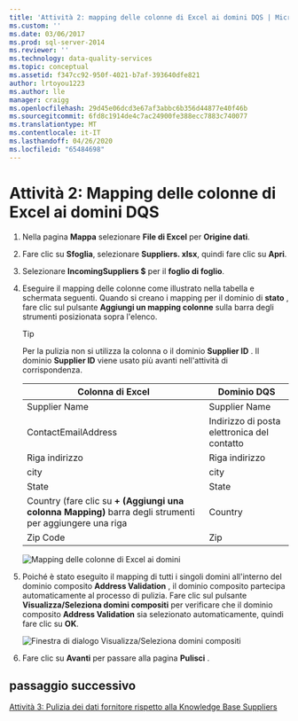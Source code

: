 ```yaml
---
title: 'Attività 2: mapping delle colonne di Excel ai domini DQS | Microsoft Docs'
ms.custom: ''
ms.date: 03/06/2017
ms.prod: sql-server-2014
ms.reviewer: ''
ms.technology: data-quality-services
ms.topic: conceptual
ms.assetid: f347cc92-950f-4021-b7af-393640dfe821
author: lrtoyou1223
ms.author: lle
manager: craigg
ms.openlocfilehash: 29d45e06dcd3e67af3abbc6b356d44877e40f46b
ms.sourcegitcommit: 6fd8c1914de4c7ac24900fe388ecc7883c740077
ms.translationtype: MT
ms.contentlocale: it-IT
ms.lasthandoff: 04/26/2020
ms.locfileid: "65484698"
---
```

# <a name="task-2-mapping-excel-columns-to-dqs-domains"></a>Attività 2: Mapping delle colonne di Excel ai domini DQS
    
1.  Nella pagina **Mappa** selezionare **File di Excel** per **Origine dati**.  
  
2.  Fare clic su **Sfoglia**, selezionare **Suppliers. xlsx**, quindi fare clic su **Apri**.  
  
3.  Selezionare **IncomingSuppliers $** per il **foglio di foglio**.  
  
4.  Eseguire il mapping delle colonne come illustrato nella tabella e schermata seguenti. Quando si creano i mapping per il dominio di **stato** , fare clic sul pulsante **Aggiungi un mapping colonne** sulla barra degli strumenti posizionata sopra l'elenco.  
  
    > [!TIP]  
    >  Per la pulizia non si utilizza la colonna o il dominio **Supplier ID** . Il dominio **Supplier ID** viene usato più avanti nell'attività di corrispondenza.  
  
    |Colonna di Excel|Dominio DQS|  
    |------------------|----------------|  
    |Supplier Name|Supplier Name|  
    |ContactEmailAddress|Indirizzo di posta elettronica del contatto|  
    |Riga indirizzo|Riga indirizzo|  
    |city|city|  
    |State|State|  
    |Country (fare clic su **+ (Aggiungi una colonna Mapping)** barra degli strumenti per aggiungere una riga|Country|  
    |Zip Code|Zip|  
  
     ![Mapping delle colonne di Excel ai domini](../../2014/tutorials/media/et-mappingexcelcolumnstodqsdomains-01.jpg "Mapping delle colonne di Excel ai domini")  
  
5.  Poiché è stato eseguito il mapping di tutti i singoli domini all'interno del dominio composito **Address Validation** , il dominio composito partecipa automaticamente al processo di pulizia. Fare clic sul pulsante **Visualizza/Seleziona domini compositi** per verificare che il dominio composito **Address Validation** sia selezionato automaticamente, quindi fare clic su **OK**.  
  
     ![Finestra di dialogo Visualizza/Seleziona domini compositi](../../2014/tutorials/media/et-mappingexcelcolumnstodqsdomains-02.jpg "Finestra di dialogo Visualizza/Seleziona domini compositi")  
  
6.  Fare clic su **Avanti** per passare alla pagina **Pulisci** .  
  
## <a name="next-step"></a>passaggio successivo  
 [Attività 3: Pulizia dei dati fornitore rispetto alla Knowledge Base Suppliers](../../2014/tutorials/task-3-cleansing-data-against-the-suppliers-knowledge-base.md)  
  
  
